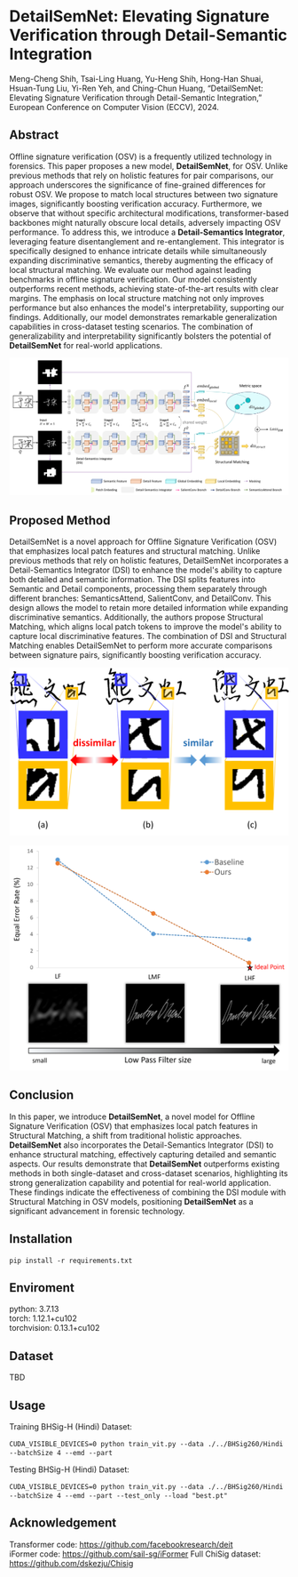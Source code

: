 # DetailSemNet: Elevating Signature Verification through Detail-Semantic Integration

Meng-Cheng Shih, Tsai-Ling Huang, Yu-Heng Shih, Hong-Han Shuai, Hsuan-Tung Liu, Yi-Ren Yeh, and Ching-Chun Huang, “DetailSemNet: Elevating Signature Verification through Detail-Semantic Integration,” European Conference on Computer Vision (ECCV), 2024.

## Abstract

Offline signature verification (OSV) is a frequently utilized technology in forensics. This paper proposes a new model, **DetailSemNet**, for OSV. Unlike previous methods that rely on holistic features for pair comparisons, our approach underscores the significance of fine-grained differences for robust OSV. We propose to match local structures between two signature images, significantly boosting verification accuracy. Furthermore, we observe that without specific architectural modifications, transformer-based backbones might naturally obscure local details, adversely impacting OSV performance. To address this, we introduce a **Detail-Semantics Integrator**, leveraging feature disentanglement and re-entanglement. This integrator is specifically designed to enhance intricate details while simultaneously expanding discriminative semantics, thereby augmenting the efficacy of local structural matching. We evaluate our method against leading benchmarks in offline signature verification. Our model consistently outperforms recent methods, achieving state-of-the-art results with clear margins. The emphasis on local structure matching not only improves performance but also enhances the model's interpretability, supporting our findings. Additionally, our model demonstrates remarkable generalization capabilities in cross-dataset testing scenarios. The combination of generalizability and interpretability significantly bolsters the potential of **DetailSemNet** for real-world applications.

![overview](https://github.com/nycu-acm/DetailSemNet_OSV/blob/main/fig/overview.png)

## Proposed Method

DetailSemNet is a novel approach for Offline Signature Verification (OSV) that emphasizes local patch features and structural matching. Unlike previous methods that rely on holistic features, DetailSemNet incorporates a Detail-Semantics Integrator (DSI) to enhance the model's ability to capture both detailed and semantic information. The DSI splits features into Semantic and Detail components, processing them separately through different branches: SemanticsAttend, SalientConv, and DetailConv. This design allows the model to retain more detailed information while expanding discriminative semantics. Additionally, the authors propose Structural Matching, which aligns local patch tokens to improve the model's ability to capture local discriminative features. The combination of DSI and Structural Matching enables DetailSemNet to perform more accurate comparisons between signature pairs, significantly boosting verification accuracy.

![patch](https://github.com/nycu-acm/DetailSemNet_OSV/blob/main/fig/patch.png "Three samples from the ChiSig dataset. Signature (a) originates from a different individual than signatures (b) and (c). At first glance, these signatures appear remarkably similar when viewed holistically. However, detailed analysis at the patch level reveals distinct differences between them, which are aspects frequently overlooked in previous methodologies.")

![DSI](https://github.com/nycu-acm/DetailSemNet_OSV/blob/main/fig/DSI.png "We employ filters to extract Low-frequency (LF), low-plus-middle frequency (LMF), and low-plus-high frequency (LHF) images. Our model captures both semantic pattern (low-frequency) and stroke structure and style detail (high-frequency) for improved verification. Leveraging high-frequency data enhances performance, unlike the baseline transformer model, which solely relies on low-frequency patterns and does not benefit from high-frequency features.")

## Conclusion

In this paper, we introduce **DetailSemNet**, a novel model for Offline Signature Verification (OSV) that emphasizes local patch features in Structural Matching, a shift from traditional holistic approaches. **DetailSemNet** also incorporates the Detail-Semantics Integrator (DSI) to enhance structural matching, effectively capturing detailed and semantic aspects. Our results demonstrate that **DetailSemNet** outperforms existing methods in both single-dataset and cross-dataset scenarios, highlighting its strong generalization capability and potential for real-world application. These findings indicate the effectiveness of combining the DSI module with Structural Matching in OSV models, positioning **DetailSemNet** as a significant advancement in forensic technology.

## Installation

```text
pip install -r requirements.txt
```

## Enviroment

python: 3.7.13\
torch: 1.12.1+cu102\
torchvision: 0.13.1+cu102

## Dataset

TBD

## Usage

Training BHSig-H (Hindi) Dataset:

```text
CUDA_VISIBLE_DEVICES=0 python train_vit.py --data ./../BHSig260/Hindi --batchSize 4 --emd --part
```

Testing BHSig-H (Hindi) Dataset:

```text
CUDA_VISIBLE_DEVICES=0 python train_vit.py --data ./../BHSig260/Hindi --batchSize 4 --emd --part --test_only --load "best.pt"
```

## Acknowledgement

Transformer code: https://github.com/facebookresearch/deit \
iFormer code: https://github.com/sail-sg/iFormer
Full ChiSig dataset: https://github.com/dskezju/Chisig
